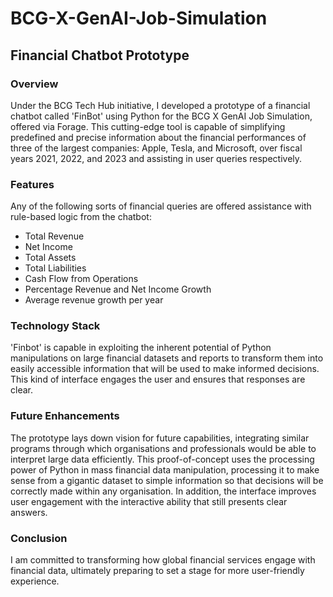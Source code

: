 # BCG-X-GenAI-Job-Simulation
## Financial Chatbot Prototype

### Overview
Under the BCG Tech Hub initiative, I developed a prototype of a financial chatbot called 'FinBot' using Python for the BCG X GenAI Job Simulation, offered via Forage. This cutting-edge tool is capable of simplifying predefined and precise information about the financial performances of three of the largest companies: Apple, Tesla, and Microsoft, over fiscal years 2021, 2022, and 2023 and assisting in user queries respectively.

### Features
Any of the following sorts of financial queries are offered assistance with rule-based logic from the chatbot:

- Total Revenue
- Net Income
- Total Assets
- Total Liabilities
- Cash Flow from Operations
- Percentage Revenue and Net Income Growth
- Average revenue growth per year

### Technology Stack
'Finbot' is capable in exploiting the inherent potential of Python manipulations on large financial datasets and reports to transform them into easily accessible information that will be used to make informed decisions. This kind of interface engages the user and ensures that responses are clear.

### Future Enhancements
The prototype lays down vision for future capabilities, integrating similar programs through which organisations and professionals would be able to interpret large data efficiently. This proof-of-concept uses the processing power of Python in mass financial data manipulation, processing it to make sense from a gigantic dataset to simple information so that decisions will be correctly made within any organisation. In addition, the interface improves user engagement with the interactive ability that still presents clear answers.

### Conclusion
I am committed to transforming how global financial services engage with financial data, ultimately preparing to set a stage for more user-friendly experience.
